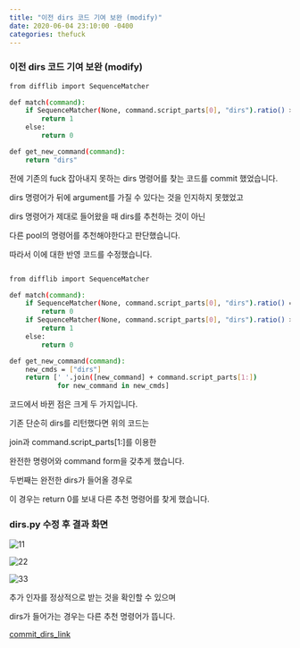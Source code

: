 ```yaml
---
title: "이전 dirs 코드 기여 보완 (modify)"
date: 2020-06-04 23:10:00 -0400
categories: thefuck
---
```


### 이전 dirs 코드 기여 보완 (modify)

```bash
from difflib import SequenceMatcher

def match(command):
    if SequenceMatcher(None, command.script_parts[0], "dirs").ratio() > 0.6:
        return 1
    else:
        return 0

def get_new_command(command):
    return "dirs"
```
전에 기존의 fuck 잡아내지 못하는 dirs 명령어를 찾는 코드를 commit 했었습니다.

dirs 명령어가 뒤에 argument를 가질 수 있다는 것을 인지하지 못했었고

dirs 명령어가 제대로 들어왔을 때 dirs를 추천하는 것이 아닌

다른 pool의 명령어를 추천해야한다고 판단했습니다.

따라서 이에 대한 반영 코드를 수정했습니다.

```bash

from difflib import SequenceMatcher

def match(command):
    if SequenceMatcher(None, command.script_parts[0], "dirs").ratio() == 1:
        return 0
    if SequenceMatcher(None, command.script_parts[0], "dirs").ratio() > 0.6:
        return 1
    else:
        return 0

def get_new_command(command):
    new_cmds = ["dirs"]
    return [' '.join([new_command] + command.script_parts[1:])
            for new_command in new_cmds]
```

코드에서 바뀐 점은 크게 두 가지입니다.

기존 단순히 dirs를 리턴했다면 위의 코드는

join과 command.script_parts[1:]를 이용한

완전한 명령어와 command form을 갖추게 했습니다.

두번째는 완전한 dirs가 들어올 경우로

이 경우는 return 0를 보내 다른 추천 명령어를 찾게 했습니다.

### dirs.py 수정 후 결과 화면

![11](https://user-images.githubusercontent.com/63634948/83968346-833c8900-a903-11ea-9f62-4f9675029935.png)

![22](https://user-images.githubusercontent.com/63634948/83968347-86377980-a903-11ea-86a3-dfc49e9c211a.png)

![33](https://user-images.githubusercontent.com/63634948/83968351-8899d380-a903-11ea-94e4-3e0d96034a64.png)

추가 인자를 정상적으로 받는 것을 확인할 수 있으며

dirs가 들어가는 경우는 다른 추천 명령어가 뜹니다.


[commit_dirs_link](https://github.com/20-1-SKKU-OSS/2020-1-OSS-11/commit/867109df6c8f601fe2b7a737b9d08ded2fa68a64)



